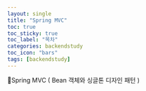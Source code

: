 ```yaml
---
layout: single
title: "Spring MVC"
toc: true
toc_sticky: true
toc_label: "목차"
categories: backendstudy
toc_icon: "bars"
tags: [backendstudy]
---
```


📘Spring MVC ( Bean 객체와 싱글톤 디자인 패턴 )